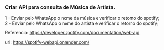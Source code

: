 ### Criar API para consulta de Música de Artista.

1 - Enviar pelo WhatsApp o nome da música e verificar o retorno do spotify;
2 - Enviar pelo WhatsApp o nome do artista e verificar o retorno do spotify;

Referencia: https://developer.spotify.com/documentation/web-api


url: https://spotify-webapi.onrender.com/
